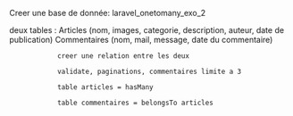 Creer une base de donnée: laravel_onetomany_exo_2

deux tables :   Articles (nom, images, categorie, description, auteur, date de publication)
                Commentaires (nom, mail, message, date du commentaire)

                creer une relation entre les deux

                validate, paginations, commentaires limite a 3

                table articles = hasMany

                table commentaires = belongsTo articles 